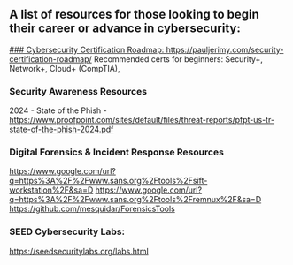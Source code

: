 ## A list of resources for those looking to begin their career or advance in cybersecurity:


<ins> ### Cybersecurity Certification Roadmap: </ins>
https://pauljerimy.com/security-certification-roadmap/
Recommended certs for beginners:  Security+, Network+, Cloud+ (CompTIA), 

### Security Awareness Resources
2024 - State of the Phish - https://www.proofpoint.com/sites/default/files/threat-reports/pfpt-us-tr-state-of-the-phish-2024.pdf

### Digital Forensics & Incident Response Resources
https://www.google.com/url?q=https%3A%2F%2Fwww.sans.org%2Ftools%2Fsift-workstation%2F&sa=D
https://www.google.com/url?q=https%3A%2F%2Fwww.sans.org%2Ftools%2Fremnux%2F&sa=D
https://github.com/mesquidar/ForensicsTools

### SEED Cybersecurity Labs:
https://seedsecuritylabs.org/labs.html

